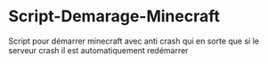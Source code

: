 # Script-Demarage-Minecraft
Script pour démarrer minecraft avec anti crash qui en sorte que si le serveur crash il est automatiquement redémarrer

